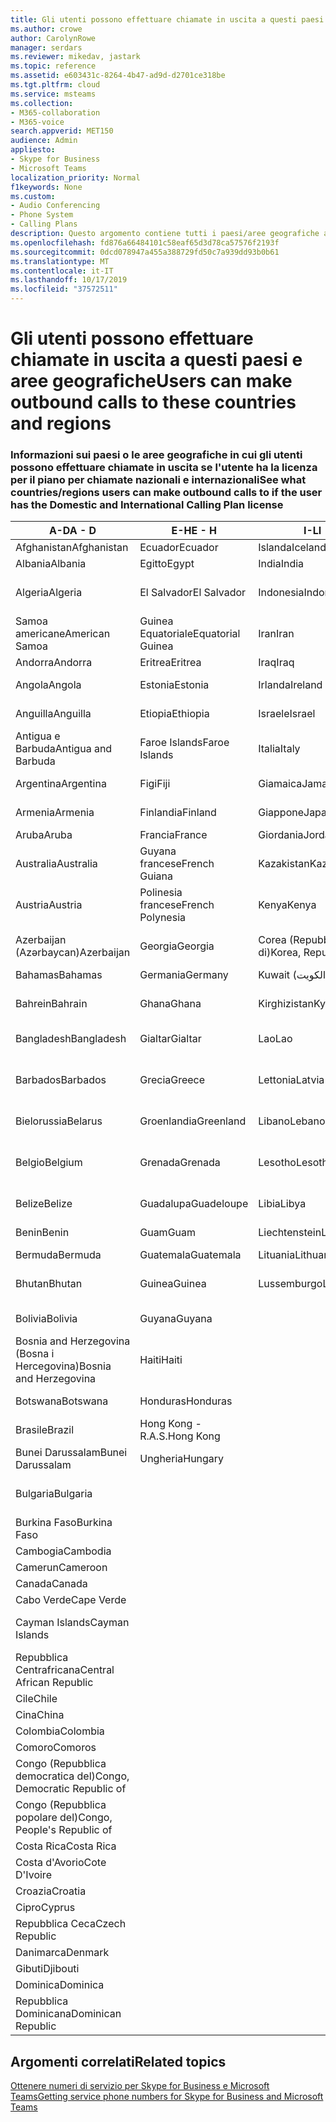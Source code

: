 ```yaml
---
title: Gli utenti possono effettuare chiamate in uscita a questi paesi e aree geografiche
ms.author: crowe
author: CarolynRowe
manager: serdars
ms.reviewer: mikedav, jastark
ms.topic: reference
ms.assetid: e603431c-8264-4b47-ad9d-d2701ce318be
ms.tgt.pltfrm: cloud
ms.service: msteams
ms.collection:
- M365-collaboration
- M365-voice
search.appverid: MET150
audience: Admin
appliesto:
- Skype for Business
- Microsoft Teams
localization_priority: Normal
f1keywords: None
ms.custom:
- Audio Conferencing
- Phone System
- Calling Plans
description: Questo argomento contiene tutti i paesi/aree geografiche a cui gli utenti possono inserire le chiamate in uscita se hanno un piano di chiamata.
ms.openlocfilehash: fd876a66484101c58eaf65d3d78ca57576f2193f
ms.sourcegitcommit: 0dcd078947a455a388729fd50c7a939dd93b0b61
ms.translationtype: MT
ms.contentlocale: it-IT
ms.lasthandoff: 10/17/2019
ms.locfileid: "37572511"
---
```

# <a name="users-can-make-outbound-calls-to-these-countries-and-regions"></a><span data-ttu-id="9d78d-103">Gli utenti possono effettuare chiamate in uscita a questi paesi e aree geografiche</span><span class="sxs-lookup"><span data-stu-id="9d78d-103">Users can make outbound calls to these countries and regions</span></span>

### <a name="see-what-countriesregions-users-can-make-outbound-calls-to-if-the-user-has-the-domestic-and-international-calling-plan-license"></a><span data-ttu-id="9d78d-104">Informazioni sui paesi o le aree geografiche in cui gli utenti possono effettuare chiamate in uscita se l'utente ha la licenza per il piano per chiamate nazionali e internazionali</span><span class="sxs-lookup"><span data-stu-id="9d78d-104">See what countries/regions users can make outbound calls to if the user has the Domestic and International Calling Plan license</span></span>

|<span data-ttu-id="9d78d-105">**A-D**</span><span class="sxs-lookup"><span data-stu-id="9d78d-105">**A - D**</span></span>| <span data-ttu-id="9d78d-106">**E-H**</span><span class="sxs-lookup"><span data-stu-id="9d78d-106">**E - H**</span></span>|<span data-ttu-id="9d78d-107">**I-L**</span><span class="sxs-lookup"><span data-stu-id="9d78d-107">**I - L**</span></span>|<span data-ttu-id="9d78d-108">**M-O**</span><span class="sxs-lookup"><span data-stu-id="9d78d-108">**M - O**</span></span>|<span data-ttu-id="9d78d-109">**P-S**</span><span class="sxs-lookup"><span data-stu-id="9d78d-109">**P - S**</span></span>|<span data-ttu-id="9d78d-110">**T-Z**</span><span class="sxs-lookup"><span data-stu-id="9d78d-110">**T - Z**</span></span>|
---|---|---|---|---|---|
|<span data-ttu-id="9d78d-111">Afghanistan</span><span class="sxs-lookup"><span data-stu-id="9d78d-111">Afghanistan</span></span>|<span data-ttu-id="9d78d-112">Ecuador</span><span class="sxs-lookup"><span data-stu-id="9d78d-112">Ecuador</span></span> |<span data-ttu-id="9d78d-113">Islanda</span><span class="sxs-lookup"><span data-stu-id="9d78d-113">Iceland</span></span> |<span data-ttu-id="9d78d-114">Macau</span><span class="sxs-lookup"><span data-stu-id="9d78d-114">Macau</span></span> |<span data-ttu-id="9d78d-115">Pakistan</span><span class="sxs-lookup"><span data-stu-id="9d78d-115">Pakistan</span></span> |<span data-ttu-id="9d78d-116">Taiwan</span><span class="sxs-lookup"><span data-stu-id="9d78d-116">Taiwan</span></span>   |
|<span data-ttu-id="9d78d-117">Albania</span><span class="sxs-lookup"><span data-stu-id="9d78d-117">Albania</span></span>|<span data-ttu-id="9d78d-118">Egitto</span><span class="sxs-lookup"><span data-stu-id="9d78d-118">Egypt</span></span> |<span data-ttu-id="9d78d-119">India</span><span class="sxs-lookup"><span data-stu-id="9d78d-119">India</span></span> |<span data-ttu-id="9d78d-120">Macedonia</span><span class="sxs-lookup"><span data-stu-id="9d78d-120">Macedonia</span></span> |<span data-ttu-id="9d78d-121">Palau</span><span class="sxs-lookup"><span data-stu-id="9d78d-121">Palau</span></span> |<span data-ttu-id="9d78d-122">Tagikistan</span><span class="sxs-lookup"><span data-stu-id="9d78d-122">Tajikistan</span></span>   |
|<span data-ttu-id="9d78d-123">Algeria</span><span class="sxs-lookup"><span data-stu-id="9d78d-123">Algeria</span></span>|<span data-ttu-id="9d78d-124">El Salvador</span><span class="sxs-lookup"><span data-stu-id="9d78d-124">El Salvador</span></span> |<span data-ttu-id="9d78d-125">Indonesia</span><span class="sxs-lookup"><span data-stu-id="9d78d-125">Indonesia</span></span> |<span data-ttu-id="9d78d-126">Malawi</span><span class="sxs-lookup"><span data-stu-id="9d78d-126">Malawi</span></span> |<span data-ttu-id="9d78d-127">Palestinian Authority</span><span class="sxs-lookup"><span data-stu-id="9d78d-127">Palestinian Authority</span></span> |<span data-ttu-id="9d78d-128">Tanzania (Repubblica unita di)</span><span class="sxs-lookup"><span data-stu-id="9d78d-128">Tanzania, United Republic of</span></span>  |
|<span data-ttu-id="9d78d-129">Samoa americane</span><span class="sxs-lookup"><span data-stu-id="9d78d-129">American Samoa</span></span>|<span data-ttu-id="9d78d-130">Guinea Equatoriale</span><span class="sxs-lookup"><span data-stu-id="9d78d-130">Equatorial Guinea</span></span> |<span data-ttu-id="9d78d-131">Iran</span><span class="sxs-lookup"><span data-stu-id="9d78d-131">Iran</span></span> |<span data-ttu-id="9d78d-132">Malaysia</span><span class="sxs-lookup"><span data-stu-id="9d78d-132">Malaysia</span></span> |<span data-ttu-id="9d78d-133">Panama</span><span class="sxs-lookup"><span data-stu-id="9d78d-133">Panama</span></span> | <span data-ttu-id="9d78d-134">Thailandia</span><span class="sxs-lookup"><span data-stu-id="9d78d-134">Thailand</span></span>   |
|<span data-ttu-id="9d78d-135">Andorra</span><span class="sxs-lookup"><span data-stu-id="9d78d-135">Andorra</span></span> |<span data-ttu-id="9d78d-136">Eritrea</span><span class="sxs-lookup"><span data-stu-id="9d78d-136">Eritrea</span></span> |<span data-ttu-id="9d78d-137">Iraq</span><span class="sxs-lookup"><span data-stu-id="9d78d-137">Iraq</span></span> |<span data-ttu-id="9d78d-138">Mali</span><span class="sxs-lookup"><span data-stu-id="9d78d-138">Mali</span></span> |<span data-ttu-id="9d78d-139">Paraguay</span><span class="sxs-lookup"><span data-stu-id="9d78d-139">Paraguay</span></span> |<span data-ttu-id="9d78d-140">Togo</span><span class="sxs-lookup"><span data-stu-id="9d78d-140">Togo</span></span>   |
|<span data-ttu-id="9d78d-141">Angola</span><span class="sxs-lookup"><span data-stu-id="9d78d-141">Angola</span></span> |<span data-ttu-id="9d78d-142">Estonia</span><span class="sxs-lookup"><span data-stu-id="9d78d-142">Estonia</span></span> |<span data-ttu-id="9d78d-143">Irlanda</span><span class="sxs-lookup"><span data-stu-id="9d78d-143">Ireland</span></span> |<span data-ttu-id="9d78d-144">Malta</span><span class="sxs-lookup"><span data-stu-id="9d78d-144">Malta</span></span> |<span data-ttu-id="9d78d-145">Perù</span><span class="sxs-lookup"><span data-stu-id="9d78d-145">Peru</span></span> | <span data-ttu-id="9d78d-146">Trinidad e Tobago</span><span class="sxs-lookup"><span data-stu-id="9d78d-146">Trinidad and Tobago</span></span>  |
|<span data-ttu-id="9d78d-147">Anguilla</span><span class="sxs-lookup"><span data-stu-id="9d78d-147">Anguilla</span></span> |<span data-ttu-id="9d78d-148">Etiopia</span><span class="sxs-lookup"><span data-stu-id="9d78d-148">Ethiopia</span></span> |<span data-ttu-id="9d78d-149">Israele</span><span class="sxs-lookup"><span data-stu-id="9d78d-149">Israel</span></span> |<span data-ttu-id="9d78d-150">Isole Marshall</span><span class="sxs-lookup"><span data-stu-id="9d78d-150">Marshall Islands</span></span> | <span data-ttu-id="9d78d-151">Filippine</span><span class="sxs-lookup"><span data-stu-id="9d78d-151">Philippines</span></span> | <span data-ttu-id="9d78d-152">Turchia</span><span class="sxs-lookup"><span data-stu-id="9d78d-152">Turkey</span></span> |
|<span data-ttu-id="9d78d-153">Antigua e Barbuda</span><span class="sxs-lookup"><span data-stu-id="9d78d-153">Antigua and Barbuda</span></span> | <span data-ttu-id="9d78d-154">Faroe Islands</span><span class="sxs-lookup"><span data-stu-id="9d78d-154">Faroe Islands</span></span> |<span data-ttu-id="9d78d-155">Italia</span><span class="sxs-lookup"><span data-stu-id="9d78d-155">Italy</span></span> |<span data-ttu-id="9d78d-156">Martinica</span><span class="sxs-lookup"><span data-stu-id="9d78d-156">Martinique</span></span> |<span data-ttu-id="9d78d-157">Polonia</span><span class="sxs-lookup"><span data-stu-id="9d78d-157">Poland</span></span> |<span data-ttu-id="9d78d-158">Turkmenistan</span><span class="sxs-lookup"><span data-stu-id="9d78d-158">Turkmenistan</span></span> |
|<span data-ttu-id="9d78d-159">Argentina</span><span class="sxs-lookup"><span data-stu-id="9d78d-159">Argentina</span></span>|<span data-ttu-id="9d78d-160">Figi</span><span class="sxs-lookup"><span data-stu-id="9d78d-160">Fiji</span></span> |<span data-ttu-id="9d78d-161">Giamaica</span><span class="sxs-lookup"><span data-stu-id="9d78d-161">Jamaica</span></span> |<span data-ttu-id="9d78d-162">Mauritius</span><span class="sxs-lookup"><span data-stu-id="9d78d-162">Mauritius</span></span> |<span data-ttu-id="9d78d-163">Portogallo</span><span class="sxs-lookup"><span data-stu-id="9d78d-163">Portugal</span></span> |<span data-ttu-id="9d78d-164">Turks e Caicos</span><span class="sxs-lookup"><span data-stu-id="9d78d-164">Turks and Caicos</span></span>   |
|<span data-ttu-id="9d78d-165">Armenia</span><span class="sxs-lookup"><span data-stu-id="9d78d-165">Armenia</span></span> |<span data-ttu-id="9d78d-166">Finlandia</span><span class="sxs-lookup"><span data-stu-id="9d78d-166">Finland</span></span> |<span data-ttu-id="9d78d-167">Giappone</span><span class="sxs-lookup"><span data-stu-id="9d78d-167">Japan</span></span> |<span data-ttu-id="9d78d-168">Mayotte</span><span class="sxs-lookup"><span data-stu-id="9d78d-168">Mayotte</span></span> | <span data-ttu-id="9d78d-169">Portorico</span><span class="sxs-lookup"><span data-stu-id="9d78d-169">Puerto Rico</span></span> |<span data-ttu-id="9d78d-170">Uganda</span><span class="sxs-lookup"><span data-stu-id="9d78d-170">Uganda</span></span>  |
|<span data-ttu-id="9d78d-171">Aruba</span><span class="sxs-lookup"><span data-stu-id="9d78d-171">Aruba</span></span> |<span data-ttu-id="9d78d-172">Francia</span><span class="sxs-lookup"><span data-stu-id="9d78d-172">France</span></span> |<span data-ttu-id="9d78d-173">Giordania</span><span class="sxs-lookup"><span data-stu-id="9d78d-173">Jordan</span></span> |<span data-ttu-id="9d78d-174">Messico</span><span class="sxs-lookup"><span data-stu-id="9d78d-174">Mexico</span></span> |<span data-ttu-id="9d78d-175">Qatar</span><span class="sxs-lookup"><span data-stu-id="9d78d-175">Qatar</span></span> | <span data-ttu-id="9d78d-176">Ucraina</span><span class="sxs-lookup"><span data-stu-id="9d78d-176">Ukraine</span></span>   |
|<span data-ttu-id="9d78d-177">Australia</span><span class="sxs-lookup"><span data-stu-id="9d78d-177">Australia</span></span> |<span data-ttu-id="9d78d-178">Guyana francese</span><span class="sxs-lookup"><span data-stu-id="9d78d-178">French Guiana</span></span> |<span data-ttu-id="9d78d-179">Kazakistan</span><span class="sxs-lookup"><span data-stu-id="9d78d-179">Kazakhstan</span></span> |<span data-ttu-id="9d78d-180">Micronesia</span><span class="sxs-lookup"><span data-stu-id="9d78d-180">Micronesia</span></span> |<span data-ttu-id="9d78d-181">Riunione</span><span class="sxs-lookup"><span data-stu-id="9d78d-181">Reunion</span></span> |<span data-ttu-id="9d78d-182">Emirati Arabi Uniti (E.A.U.)</span><span class="sxs-lookup"><span data-stu-id="9d78d-182">United Arab Emirates (U.A.E)</span></span>  |
|<span data-ttu-id="9d78d-183">Austria</span><span class="sxs-lookup"><span data-stu-id="9d78d-183">Austria</span></span> |<span data-ttu-id="9d78d-184">Polinesia francese</span><span class="sxs-lookup"><span data-stu-id="9d78d-184">French Polynesia</span></span> |<span data-ttu-id="9d78d-185">Kenya</span><span class="sxs-lookup"><span data-stu-id="9d78d-185">Kenya</span></span> |<span data-ttu-id="9d78d-186">Moldavia (Repubblica di)</span><span class="sxs-lookup"><span data-stu-id="9d78d-186">Moldova, Republic of</span></span> |<span data-ttu-id="9d78d-187">Romania</span><span class="sxs-lookup"><span data-stu-id="9d78d-187">Romania</span></span> |<span data-ttu-id="9d78d-188">Regno Unito</span><span class="sxs-lookup"><span data-stu-id="9d78d-188">United Kingdom (U.K.)</span></span> |
|<span data-ttu-id="9d78d-189">Azerbaijan (Azərbaycan)</span><span class="sxs-lookup"><span data-stu-id="9d78d-189">Azerbaijan</span></span> |<span data-ttu-id="9d78d-190">Georgia</span><span class="sxs-lookup"><span data-stu-id="9d78d-190">Georgia</span></span> |<span data-ttu-id="9d78d-191">Corea (Repubblica di)</span><span class="sxs-lookup"><span data-stu-id="9d78d-191">Korea, Republic of</span></span> |<span data-ttu-id="9d78d-192">Monaco</span><span class="sxs-lookup"><span data-stu-id="9d78d-192">Monaco</span></span> | <span data-ttu-id="9d78d-193">Federazione Russa</span><span class="sxs-lookup"><span data-stu-id="9d78d-193">Russian Federation</span></span> |<span data-ttu-id="9d78d-194">Stati Uniti</span><span class="sxs-lookup"><span data-stu-id="9d78d-194">United States (U.S.)</span></span>  |
|<span data-ttu-id="9d78d-195">Bahamas</span><span class="sxs-lookup"><span data-stu-id="9d78d-195">Bahamas</span></span> |<span data-ttu-id="9d78d-196">Germania</span><span class="sxs-lookup"><span data-stu-id="9d78d-196">Germany</span></span> |<span data-ttu-id="9d78d-197">Kuwait (الكويت)</span><span class="sxs-lookup"><span data-stu-id="9d78d-197">Kuwait</span></span> |<span data-ttu-id="9d78d-198">Mongolia</span><span class="sxs-lookup"><span data-stu-id="9d78d-198">Mongolia</span></span> |<span data-ttu-id="9d78d-199">Ruanda</span><span class="sxs-lookup"><span data-stu-id="9d78d-199">Rwanda</span></span> | <span data-ttu-id="9d78d-200">Uruguay</span><span class="sxs-lookup"><span data-stu-id="9d78d-200">Uruguay</span></span> |
|<span data-ttu-id="9d78d-201">Bahrein</span><span class="sxs-lookup"><span data-stu-id="9d78d-201">Bahrain</span></span> |<span data-ttu-id="9d78d-202">Ghana</span><span class="sxs-lookup"><span data-stu-id="9d78d-202">Ghana</span></span> |<span data-ttu-id="9d78d-203">Kirghizistan</span><span class="sxs-lookup"><span data-stu-id="9d78d-203">Kyrgyzstan</span></span> |<span data-ttu-id="9d78d-204">Montenegro</span><span class="sxs-lookup"><span data-stu-id="9d78d-204">Montenegro</span></span> | <span data-ttu-id="9d78d-205">Saint Kitts and Nevis</span><span class="sxs-lookup"><span data-stu-id="9d78d-205">Saint Kitts and Nevis</span></span> |<span data-ttu-id="9d78d-206">Uzbekistan</span><span class="sxs-lookup"><span data-stu-id="9d78d-206">Uzbekistan</span></span>  |
|<span data-ttu-id="9d78d-207">Bangladesh</span><span class="sxs-lookup"><span data-stu-id="9d78d-207">Bangladesh</span></span> |<span data-ttu-id="9d78d-208">Gialtar</span><span class="sxs-lookup"><span data-stu-id="9d78d-208">Gialtar</span></span> |<span data-ttu-id="9d78d-209">Lao</span><span class="sxs-lookup"><span data-stu-id="9d78d-209">Lao</span></span> |<span data-ttu-id="9d78d-210">Montserrat</span><span class="sxs-lookup"><span data-stu-id="9d78d-210">Montserrat</span></span> | <span data-ttu-id="9d78d-211">Saint Lucia</span><span class="sxs-lookup"><span data-stu-id="9d78d-211">Saint Lucia</span></span> |<span data-ttu-id="9d78d-212">Città del Vaticano</span><span class="sxs-lookup"><span data-stu-id="9d78d-212">Vatican City State</span></span>  |
|<span data-ttu-id="9d78d-213">Barbados</span><span class="sxs-lookup"><span data-stu-id="9d78d-213">Barbados</span></span> |<span data-ttu-id="9d78d-214">Grecia</span><span class="sxs-lookup"><span data-stu-id="9d78d-214">Greece</span></span> |<span data-ttu-id="9d78d-215">Lettonia</span><span class="sxs-lookup"><span data-stu-id="9d78d-215">Latvia</span></span> |<span data-ttu-id="9d78d-216">Marocco</span><span class="sxs-lookup"><span data-stu-id="9d78d-216">Morocco</span></span> |<span data-ttu-id="9d78d-217">Saint Vincent e Grenadine</span><span class="sxs-lookup"><span data-stu-id="9d78d-217">Saint Vincent and the Grenadines</span></span> |<span data-ttu-id="9d78d-218">Venezuela</span><span class="sxs-lookup"><span data-stu-id="9d78d-218">Venezuela</span></span>   |
|<span data-ttu-id="9d78d-219">Bielorussia</span><span class="sxs-lookup"><span data-stu-id="9d78d-219">Belarus</span></span> |<span data-ttu-id="9d78d-220">Groenlandia</span><span class="sxs-lookup"><span data-stu-id="9d78d-220">Greenland</span></span> |<span data-ttu-id="9d78d-221">Libano</span><span class="sxs-lookup"><span data-stu-id="9d78d-221">Lebanon</span></span> |<span data-ttu-id="9d78d-222">Mozambico</span><span class="sxs-lookup"><span data-stu-id="9d78d-222">Mozambique</span></span> | <span data-ttu-id="9d78d-223">San Marino</span><span class="sxs-lookup"><span data-stu-id="9d78d-223">San Marino</span></span> |<span data-ttu-id="9d78d-224">Vietnam</span><span class="sxs-lookup"><span data-stu-id="9d78d-224">Viet Nam</span></span>  |
|<span data-ttu-id="9d78d-225">Belgio</span><span class="sxs-lookup"><span data-stu-id="9d78d-225">Belgium</span></span> |<span data-ttu-id="9d78d-226">Grenada</span><span class="sxs-lookup"><span data-stu-id="9d78d-226">Grenada</span></span> |<span data-ttu-id="9d78d-227">Lesotho</span><span class="sxs-lookup"><span data-stu-id="9d78d-227">Lesotho</span></span> |<span data-ttu-id="9d78d-228">Myanmar</span><span class="sxs-lookup"><span data-stu-id="9d78d-228">Myanmar</span></span> | <span data-ttu-id="9d78d-229">Arabia Saudita (المملكة العربية السعودية)</span><span class="sxs-lookup"><span data-stu-id="9d78d-229">Saudi Arabia</span></span> | <span data-ttu-id="9d78d-230">Isole Vergini (britanniche)</span><span class="sxs-lookup"><span data-stu-id="9d78d-230">Virgin Islands (British)</span></span> |
|<span data-ttu-id="9d78d-231">Belize</span><span class="sxs-lookup"><span data-stu-id="9d78d-231">Belize</span></span> |<span data-ttu-id="9d78d-232">Guadalupa</span><span class="sxs-lookup"><span data-stu-id="9d78d-232">Guadeloupe</span></span> |<span data-ttu-id="9d78d-233">Libia</span><span class="sxs-lookup"><span data-stu-id="9d78d-233">Libya</span></span> |<span data-ttu-id="9d78d-234">Namibia</span><span class="sxs-lookup"><span data-stu-id="9d78d-234">Namibia</span></span> |<span data-ttu-id="9d78d-235">Senegal</span><span class="sxs-lookup"><span data-stu-id="9d78d-235">Senegal</span></span> | <span data-ttu-id="9d78d-236">Isole Vergini (USA)</span><span class="sxs-lookup"><span data-stu-id="9d78d-236">Virgin Islands (U.S.)</span></span>  |
|<span data-ttu-id="9d78d-237">Benin</span><span class="sxs-lookup"><span data-stu-id="9d78d-237">Benin</span></span> |<span data-ttu-id="9d78d-238">Guam</span><span class="sxs-lookup"><span data-stu-id="9d78d-238">Guam</span></span> |<span data-ttu-id="9d78d-239">Liechtenstein</span><span class="sxs-lookup"><span data-stu-id="9d78d-239">Liechtenstein</span></span> |<span data-ttu-id="9d78d-240">Nepal</span><span class="sxs-lookup"><span data-stu-id="9d78d-240">Nepal</span></span> | <span data-ttu-id="9d78d-241">Serbia</span><span class="sxs-lookup"><span data-stu-id="9d78d-241">Serbia</span></span> | <span data-ttu-id="9d78d-242">Isole Wallis e Futuna</span><span class="sxs-lookup"><span data-stu-id="9d78d-242">Wallis and Futuna Islands</span></span>  |
|<span data-ttu-id="9d78d-243">Bermuda</span><span class="sxs-lookup"><span data-stu-id="9d78d-243">Bermuda</span></span> |<span data-ttu-id="9d78d-244">Guatemala</span><span class="sxs-lookup"><span data-stu-id="9d78d-244">Guatemala</span></span> |<span data-ttu-id="9d78d-245">Lituania</span><span class="sxs-lookup"><span data-stu-id="9d78d-245">Lithuania</span></span> |<span data-ttu-id="9d78d-246">Paesi Bassi</span><span class="sxs-lookup"><span data-stu-id="9d78d-246">Netherlands</span></span> |<span data-ttu-id="9d78d-247">Singapore</span><span class="sxs-lookup"><span data-stu-id="9d78d-247">Singapore</span></span> |<span data-ttu-id="9d78d-248">Yemen</span><span class="sxs-lookup"><span data-stu-id="9d78d-248">Yemen</span></span> |
|<span data-ttu-id="9d78d-249">Bhutan</span><span class="sxs-lookup"><span data-stu-id="9d78d-249">Bhutan</span></span> |<span data-ttu-id="9d78d-250">Guinea</span><span class="sxs-lookup"><span data-stu-id="9d78d-250">Guinea</span></span> |<span data-ttu-id="9d78d-251">Lussemburgo</span><span class="sxs-lookup"><span data-stu-id="9d78d-251">Luxembourg</span></span> |<span data-ttu-id="9d78d-252">Antille olandesi</span><span class="sxs-lookup"><span data-stu-id="9d78d-252">Netherlands Antilles</span></span> |<span data-ttu-id="9d78d-253">Slovacchia</span><span class="sxs-lookup"><span data-stu-id="9d78d-253">Slovakia</span></span> |<span data-ttu-id="9d78d-254">Zambia</span><span class="sxs-lookup"><span data-stu-id="9d78d-254">Zambia</span></span>  |
|<span data-ttu-id="9d78d-255">Bolivia</span><span class="sxs-lookup"><span data-stu-id="9d78d-255">Bolivia</span></span> |<span data-ttu-id="9d78d-256">Guyana</span><span class="sxs-lookup"><span data-stu-id="9d78d-256">Guyana</span></span>| |<span data-ttu-id="9d78d-257">Nuova Caledonia</span><span class="sxs-lookup"><span data-stu-id="9d78d-257">New Caledonia</span></span> |<span data-ttu-id="9d78d-258">Slovenia</span><span class="sxs-lookup"><span data-stu-id="9d78d-258">Slovenia</span></span> |<span data-ttu-id="9d78d-259">Zimbabwe</span><span class="sxs-lookup"><span data-stu-id="9d78d-259">Zimbabwe</span></span> |
|<span data-ttu-id="9d78d-260">Bosnia and Herzegovina (Bosna i Hercegovina)</span><span class="sxs-lookup"><span data-stu-id="9d78d-260">Bosnia and Herzegovina</span></span> |<span data-ttu-id="9d78d-261">Haiti</span><span class="sxs-lookup"><span data-stu-id="9d78d-261">Haiti</span></span> ||<span data-ttu-id="9d78d-262">Nuova Zelanda</span><span class="sxs-lookup"><span data-stu-id="9d78d-262">New Zealand</span></span> |<span data-ttu-id="9d78d-263">Sudafrica</span><span class="sxs-lookup"><span data-stu-id="9d78d-263">South Africa</span></span> | 
|<span data-ttu-id="9d78d-264">Botswana</span><span class="sxs-lookup"><span data-stu-id="9d78d-264">Botswana</span></span> |<span data-ttu-id="9d78d-265">Honduras</span><span class="sxs-lookup"><span data-stu-id="9d78d-265">Honduras</span></span> ||<span data-ttu-id="9d78d-266">Nicaragua</span><span class="sxs-lookup"><span data-stu-id="9d78d-266">Nicaragua</span></span> |<span data-ttu-id="9d78d-267">Sud Sudan</span><span class="sxs-lookup"><span data-stu-id="9d78d-267">South Sudan</span></span> |
|<span data-ttu-id="9d78d-268">Brasile</span><span class="sxs-lookup"><span data-stu-id="9d78d-268">Brazil</span></span> |<span data-ttu-id="9d78d-269">Hong Kong - R.A.S.</span><span class="sxs-lookup"><span data-stu-id="9d78d-269">Hong Kong</span></span> ||<span data-ttu-id="9d78d-270">Niger</span><span class="sxs-lookup"><span data-stu-id="9d78d-270">Niger</span></span> |<span data-ttu-id="9d78d-271">Spagna</span><span class="sxs-lookup"><span data-stu-id="9d78d-271">Spain</span></span> | 
|<span data-ttu-id="9d78d-272">Bunei Darussalam</span><span class="sxs-lookup"><span data-stu-id="9d78d-272">Bunei Darussalam</span></span> |<span data-ttu-id="9d78d-273">Ungheria</span><span class="sxs-lookup"><span data-stu-id="9d78d-273">Hungary</span></span> ||<span data-ttu-id="9d78d-274">Nigeria</span><span class="sxs-lookup"><span data-stu-id="9d78d-274">Nigeria</span></span> |<span data-ttu-id="9d78d-275">Sri Lanka</span><span class="sxs-lookup"><span data-stu-id="9d78d-275">Sri Lanka</span></span> | 
|<span data-ttu-id="9d78d-276">Bulgaria</span><span class="sxs-lookup"><span data-stu-id="9d78d-276">Bulgaria</span></span> |||<span data-ttu-id="9d78d-277">Isole Marianne Settentrionali</span><span class="sxs-lookup"><span data-stu-id="9d78d-277">Northern Mariana Islands</span></span> |<span data-ttu-id="9d78d-278">St. Pierre e Miquelon</span><span class="sxs-lookup"><span data-stu-id="9d78d-278">St. Pierre and Miquelon</span></span> |
|<span data-ttu-id="9d78d-279">Burkina Faso</span><span class="sxs-lookup"><span data-stu-id="9d78d-279">Burkina Faso</span></span> |||<span data-ttu-id="9d78d-280">Norvegia</span><span class="sxs-lookup"><span data-stu-id="9d78d-280">Norway</span></span> |<span data-ttu-id="9d78d-281">Sudan</span><span class="sxs-lookup"><span data-stu-id="9d78d-281">Sudan</span></span> |
|<span data-ttu-id="9d78d-282">Cambogia</span><span class="sxs-lookup"><span data-stu-id="9d78d-282">Cambodia</span></span> |||<span data-ttu-id="9d78d-283">Oman</span><span class="sxs-lookup"><span data-stu-id="9d78d-283">Oman</span></span> |<span data-ttu-id="9d78d-284">Suriname</span><span class="sxs-lookup"><span data-stu-id="9d78d-284">Suriname</span></span> | 
|<span data-ttu-id="9d78d-285">Camerun</span><span class="sxs-lookup"><span data-stu-id="9d78d-285">Cameroon</span></span> ||||<span data-ttu-id="9d78d-286">Swaziland</span><span class="sxs-lookup"><span data-stu-id="9d78d-286">Swaziland</span></span> |
|<span data-ttu-id="9d78d-287">Canada</span><span class="sxs-lookup"><span data-stu-id="9d78d-287">Canada</span></span> ||||<span data-ttu-id="9d78d-288">Svezia</span><span class="sxs-lookup"><span data-stu-id="9d78d-288">Sweden</span></span> | 
|<span data-ttu-id="9d78d-289">Cabo Verde</span><span class="sxs-lookup"><span data-stu-id="9d78d-289">Cape Verde</span></span> ||||<span data-ttu-id="9d78d-290">Svizzera</span><span class="sxs-lookup"><span data-stu-id="9d78d-290">Switzerland</span></span> |
|<span data-ttu-id="9d78d-291">Cayman Islands</span><span class="sxs-lookup"><span data-stu-id="9d78d-291">Cayman Islands</span></span> ||||<span data-ttu-id="9d78d-292">Repubblica Araba di Siria</span><span class="sxs-lookup"><span data-stu-id="9d78d-292">Syrian Arab Republic</span></span> |
|<span data-ttu-id="9d78d-293">Repubblica Centrafricana</span><span class="sxs-lookup"><span data-stu-id="9d78d-293">Central African Republic</span></span> |
|<span data-ttu-id="9d78d-294">Cile</span><span class="sxs-lookup"><span data-stu-id="9d78d-294">Chile</span></span> |
|<span data-ttu-id="9d78d-295">Cina</span><span class="sxs-lookup"><span data-stu-id="9d78d-295">China</span></span> |
|<span data-ttu-id="9d78d-296">Colombia</span><span class="sxs-lookup"><span data-stu-id="9d78d-296">Colombia</span></span> |
|<span data-ttu-id="9d78d-297">Comoro</span><span class="sxs-lookup"><span data-stu-id="9d78d-297">Comoros</span></span> |
|<span data-ttu-id="9d78d-298">Congo (Repubblica democratica del)</span><span class="sxs-lookup"><span data-stu-id="9d78d-298">Congo, Democratic Republic of</span></span> |
|<span data-ttu-id="9d78d-299">Congo (Repubblica popolare del)</span><span class="sxs-lookup"><span data-stu-id="9d78d-299">Congo, People's Republic of</span></span> |
|<span data-ttu-id="9d78d-300">Costa Rica</span><span class="sxs-lookup"><span data-stu-id="9d78d-300">Costa Rica</span></span> |
|<span data-ttu-id="9d78d-301">Costa d'Avorio</span><span class="sxs-lookup"><span data-stu-id="9d78d-301">Cote D'Ivoire</span></span> |
|<span data-ttu-id="9d78d-302">Croazia</span><span class="sxs-lookup"><span data-stu-id="9d78d-302">Croatia</span></span> |
|<span data-ttu-id="9d78d-303">Cipro</span><span class="sxs-lookup"><span data-stu-id="9d78d-303">Cyprus</span></span> |
|<span data-ttu-id="9d78d-304">Repubblica Ceca</span><span class="sxs-lookup"><span data-stu-id="9d78d-304">Czech Republic</span></span> |
|<span data-ttu-id="9d78d-305">Danimarca</span><span class="sxs-lookup"><span data-stu-id="9d78d-305">Denmark</span></span> |
|<span data-ttu-id="9d78d-306">Gibuti</span><span class="sxs-lookup"><span data-stu-id="9d78d-306">Djibouti</span></span> |
|<span data-ttu-id="9d78d-307">Dominica</span><span class="sxs-lookup"><span data-stu-id="9d78d-307">Dominica</span></span> |
|<span data-ttu-id="9d78d-308">Repubblica Dominicana</span><span class="sxs-lookup"><span data-stu-id="9d78d-308">Dominican Republic</span></span> |

## <a name="related-topics"></a><span data-ttu-id="9d78d-309">Argomenti correlati</span><span class="sxs-lookup"><span data-stu-id="9d78d-309">Related topics</span></span>

[<span data-ttu-id="9d78d-310">Ottenere numeri di servizio per Skype for Business e Microsoft Teams</span><span class="sxs-lookup"><span data-stu-id="9d78d-310">Getting service phone numbers for Skype for Business and Microsoft Teams</span></span>](/microsoftteams/getting-service-phone-numbers)

  
 
